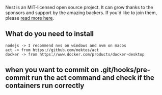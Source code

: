 
Nest is an MIT-licensed open source project. It can grow thanks to the sponsors and support by the amazing backers. If you'd like to join them, please [read more here](https://docs.nestjs.com/support).

## What do you need to install
    nodejs -> I recommend nvs on windows and nvm on macos
    act -> from https://github.com/nektos/act
    docker -> from https://www.docker.com/products/docker-desktop

## when you want to commit on .git/hooks/pre-commit run the act command and check if the containers run correctly

